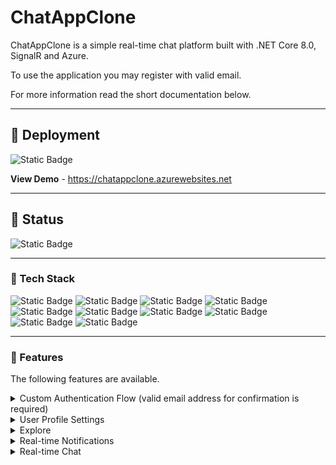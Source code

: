 # ChatAppClone
<p>ChatAppClone is a simple real-time chat platform built with .NET Core 8.0, SignalR and Azure.</p>
<p>To use the application you may register with valid email.</p>
<p>For more information read the short documentation below.</p>
<hr />

## :star2: Deployment
<img alt="Static Badge" src="https://img.shields.io/badge/Status-Deployed-4AC41C">

<strong>View Demo</strong> - <a href="https://chatappclone.azurewebsites.net">https://chatappclone.azurewebsites.net</a>
<hr />

## :notebook_with_decorative_cover: Status
<img alt="Static Badge" src="https://img.shields.io/badge/Status-Finished-%234AC41C">

<hr />

### :space_invader: Tech Stack

<p>
 <img alt="Static Badge" src="https://img.shields.io/badge/.NET Core 8.0-%E2%9C%93-blue">
  <img alt="Static Badge" src="https://img.shields.io/badge/EF Core-%E2%9C%93-%23C21325">
  <img alt="Static Badge" src="https://img.shields.io/badge/SQL Server-%E2%9C%93-brightgreen">
  <img alt="Static Badge" src="https://img.shields.io/badge/SignalR-%E2%9C%93-%23F6546A">
  <img alt="Static Badge" src="https://img.shields.io/badge/Azure-%E2%9C%93-%23764ABC">
  <img alt="Static Badge" src="https://img.shields.io/badge/MailKit-%E2%9C%93-%23FFC0CB">
  <img alt="Static Badge" src="https://img.shields.io/badge/Cloudinary-%E2%9C%93-%233442CD">
  <img alt="Static Badge" src="https://img.shields.io/badge/HTML5-%E2%9C%93-%23800080">
  <img alt="Static Badge" src="https://img.shields.io/badge/CSS3-%E2%9C%93-%23008080">
  <img alt="Static Badge" src="https://img.shields.io/badge/Bootstrap-%E2%9C%93-red">
</p>

<hr />

### :dart: Features
The following features are available.
<details>
  <summary>Custom Authentication Flow (valid email address for confirmation is required)</summary>
  <ul>
    <li>Register (with required email validation)</li>
    <li>Login</li>
    <li>Remember me</li>
    <li>Forgot Password</li>
    <li>Reset Password</li>
  </ul>
</details>

<details>
 <summary>User Profile Settings</summary>
 <ul>
   <li>Change you user data (email, username, profile picture)</li>
   <li>Change your password</li>
   <li>Manage your notifications</li>
  <li>Download your personal data</li>
  <li>Delete your account</li>
 </ul>
</details>

<details>
  <summary>Explore</summary>
  <ul>
    <li>Explore and filter users</li>
    <li>Select users with whom you would like to chat</li>
    <li>Start a direct chat with users</li>
  </ul>
</details>

<details>
  <summary>Real-time Notifications</summary>
  <ul>
    <li>Receive real-time notifications when new chat is created</li>
    <li>Receive real-time notifications when a chat with your is deleted</li>
  </ul>
</details>

<details>
  <summary>Real-time Chat</summary>
  <ul>
    <li>Communicate real-time with your friends</li>
    <li>Send messages real-time</li>
    <li>Receive new massanges</li>
    <li>Delete chats you no longer want</li>
   <li>Real-time chats updates</li>
  </ul>
</details>
